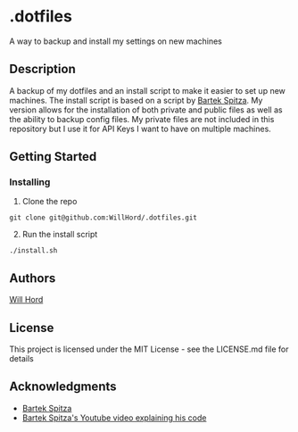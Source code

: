 # .dotfiles
A way to backup and install my settings on new machines

## Description
A backup of my dotfiles and an install script to make it easier to set up new machines. The install script is based on a script by [Bartek Spitza](https://github.com/bartekspitza/dotfiles/tree/master). My version allows for the installation of both private and public files as well as the ability to backup config files. My private files are not included in this repository but I use it for API Keys I want to have on multiple machines. 

## Getting Started

### Installing
1. Clone the repo
```
git clone git@github.com:WillHord/.dotfiles.git
```
2. Run the install script
```
./install.sh
```

## Authors
[Will Hord](https://github.com/WillHord)

## License
This project is licensed under the MIT License - see the LICENSE.md file for details

## Acknowledgments
- [Bartek Spitza](https://github.com/bartekspitza/)
- [Bartek Spitza's Youtube video explaining his code](https://youtu.be/mSXOYhfDFYo?si=bLNtmtHpkvYVw3Jh)
